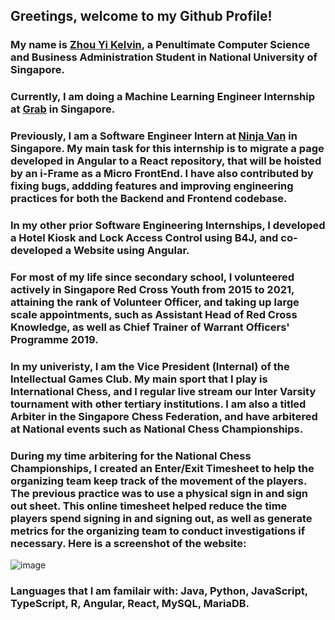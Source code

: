 ## Greetings, welcome to my Github Profile!

### My name is [Zhou Yi Kelvin](https://www.linkedin.com/in/zhou-yi-kelvin/), a Penultimate Computer Science and Business Administration Student in National University of Singapore.

### Currently, I am doing a Machine Learning Engineer Internship at [Grab](https://www.grab.com/sg/) in Singapore.

### Previously, I am a Software Engineer Intern at [Ninja Van](https://www.ninjavan.co/en-sg) in Singapore. My main task for this internship is to migrate a page developed in Angular to a React repository, that will be hoisted by an i-Frame as a Micro FrontEnd. I have also contributed by fixing bugs, addding features and improving engineering practices for both the Backend and Frontend codebase.

### In my other prior Software Engineering Internships, I developed a Hotel Kiosk and Lock Access Control using B4J, and co-developed a Website using Angular.

### For most of my life since secondary school, I volunteered actively in Singapore Red Cross Youth from 2015 to 2021, attaining the rank of Volunteer Officer, and taking up large scale appointments, such as Assistant Head of Red Cross Knowledge, as well as Chief Trainer of Warrant Officers' Programme 2019.

### In my univeristy, I am the Vice President (Internal) of the Intellectual Games Club. My main sport that I play is International Chess, and I regular live stream our Inter Varsity tournament with other tertiary institutions. I am also a titled Arbiter in the Singapore Chess Federation, and have arbitered at National events such as National Chess Championships.

### During my time arbitering for the National Chess Championships, I created an Enter/Exit Timesheet to help the organizing team keep track of the movement of the players. The previous practice was to use a physical sign in and sign out sheet. This online timesheet helped reduce the time players spend signing in and signing out, as well as generate metrics for the organizing team to conduct investigations if necessary. Here is a screenshot of the website:

![image](https://user-images.githubusercontent.com/47862816/227981610-ccb9badf-e47b-405d-bac8-374aa76c63a9.png)

### Languages that I am familair with: Java, Python, JavaScript, TypeScript, R, Angular, React, MySQL, MariaDB.

<!--
**zhoube/zhoube** is a ✨ _special_ ✨ repository because its `README.md` (this file) appears on your GitHub profile.

Here are some ideas to get you started:

- 🔭 I’m currently working on ...
- 🌱 I’m currently learning ...
- 👯 I’m looking to collaborate on ...
- 🤔 I’m looking for help with ...
- 💬 Ask me about ...
- 📫 How to reach me: ...
- 😄 Pronouns: ...
- ⚡ Fun fact: ...
-->
